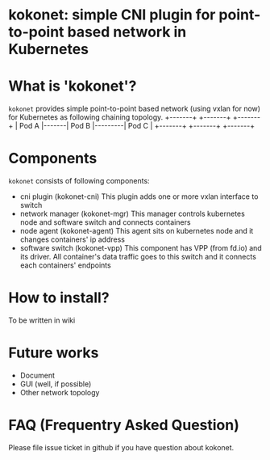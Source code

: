 # kokonet: simple CNI plugin for point-to-point based network in Kubernetes

# What is 'kokonet'?

`kokonet` provides simple point-to-point based network (using vxlan for now) for Kubernetes as following chaining topology.
<rawtext>
+-------+       +-------+         +-------+
| Pod A |-------| Pod B |---------| Pod C |
+-------+       +-------+         +-------+
</rawtext>

# Components

`kokonet` consists of following components:

- cni plugin (kokonet-cni)
This plugin adds one or more vxlan interface to switch
- network manager (kokonet-mgr)
This manager controls kubernetes node and software switch and connects containers
- node agent (kokonet-agent)
This agent sits on kubernetes node and it changes containers' ip address
- software switch (kokonet-vpp)
This component has VPP (from fd.io) and its driver. All container's data traffic goes to this switch and it connects each containers' endpoints

# How to install?

To be written in wiki

# Future works

- Document
- GUI (well, if possible)
- Other network topology

# FAQ (Frequentry Asked Question)

Please file issue ticket in github if you have question about kokonet.
